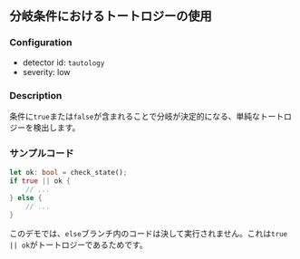 
## 分岐条件におけるトートロジーの使用

### Configuration

* detector id: `tautology`
* severity: low

### Description

条件に`true`または`false`が含まれることで分岐が決定的になる、単純なトートロジーを検出します。

### サンプルコード

```rust
let ok: bool = check_state();
if true || ok {
    // ...
} else {
    // ...
}
```

このデモでは、`else`ブランチ内のコードは決して実行されません。これは`true || ok`がトートロジーであるためです。
